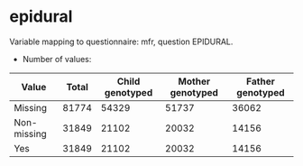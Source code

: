# epidural
Variable mapping to questionnaire: mfr, question EPIDURAL.
- Number of values:

| Value | Total | Child genotyped | Mother genotyped | Father genotyped |
| ----- | ----- | --------------- | ---------------- | ---------------- |
| Missing | 81774 | 54329 | 51737 | 36062 |
| Non-missing | 31849 | 21102 | 20032 | 14156 |
| Yes | 31849 | 21102 | 20032 |14156 |



